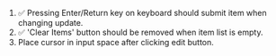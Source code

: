 1. :white_check_mark: Pressing Enter/Return key on keyboard should submit item when changing update.
2. :white_check_mark: 'Clear Items' button should be removed when item list is empty.
3. Place cursor in input space after clicking edit button.
